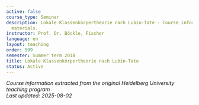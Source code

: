 ```yaml
---
active: false
course_type: Seminar
description: Lokale Klassenkörpertheorie nach Lubin-Tate - Course information and
  materials.
instructor: Prof. Dr. Böckle, Fischer
language: en
layout: teaching
order: 999
semester: Summer term 2018
title: Lokale Klassenkörpertheorie nach Lubin-Tate
status: Active
---
```



*Course information extracted from the original Heidelberg University teaching program*  
*Last updated: 2025-08-02*